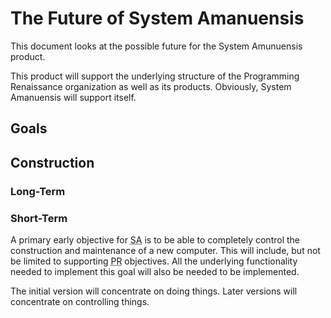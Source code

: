# The Future of System Amanuensis

This document looks at the possible future for the System Amunuensis product.

This product will support the underlying structure of the
Programming Renaissance organization as well as its products.
Obviously, System Amanuensis will support itself.

## Goals

## Construction

### Long-Term

### Short-Term

A primary early objective for
<abbr title="System Amanuensis">SA</abbr> is to be able to
completely control the construction and maintenance of a new
computer. This will include, but not be limited to supporting
<abbr title="Programming Renaissance">PR</abbr> objectives. All the underlying functionality needed to implement this goal will also be
needed to be implemented.

The initial version will concentrate on doing things. Later versions
will concentrate on controlling things.
